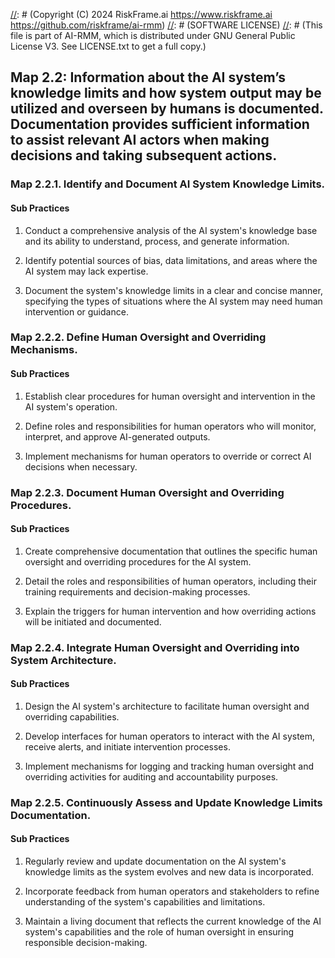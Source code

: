 [//]: # (COPYRIGHT)
[//]: # (RiskFrame.ai - AI Risk Management and Resilience Framework)
[//]: # (Copyright (C) 2024 RiskFrame.ai https://www.riskframe.ai https://github.com/riskframe/ai-rmm)
[//]: # (SOFTWARE LICENSE)
[//]: # (This file is part of AI-RMM, which is distributed under GNU General Public License V3. See LICENSE.txt to get a full copy.)
    
## Map 2.2: Information about the AI system’s knowledge limits and how system output may be utilized and overseen by humans is documented. Documentation provides sufficient information to assist relevant AI actors when making decisions and taking subsequent actions.

### Map 2.2.1. Identify and Document AI System Knowledge Limits.

#### Sub Practices

1. Conduct a comprehensive analysis of the AI system's knowledge base and its ability to understand, process, and generate information.

2. Identify potential sources of bias, data limitations, and areas where the AI system may lack expertise.

3. Document the system's knowledge limits in a clear and concise manner, specifying the types of situations where the AI system may need human intervention or guidance.

### Map 2.2.2. Define Human Oversight and Overriding Mechanisms.

#### Sub Practices

1. Establish clear procedures for human oversight and intervention in the AI system's operation.

2. Define roles and responsibilities for human operators who will monitor, interpret, and approve AI-generated outputs.

3. Implement mechanisms for human operators to override or correct AI decisions when necessary.

### Map 2.2.3. Document Human Oversight and Overriding Procedures.

#### Sub Practices

1. Create comprehensive documentation that outlines the specific human oversight and overriding procedures for the AI system.

2. Detail the roles and responsibilities of human operators, including their training requirements and decision-making processes.

3. Explain the triggers for human intervention and how overriding actions will be initiated and documented.

### Map 2.2.4. Integrate Human Oversight and Overriding into System Architecture.

#### Sub Practices

1. Design the AI system's architecture to facilitate human oversight and overriding capabilities.

2. Develop interfaces for human operators to interact with the AI system, receive alerts, and initiate intervention processes.

3. Implement mechanisms for logging and tracking human oversight and overriding activities for auditing and accountability purposes.

### Map 2.2.5. Continuously Assess and Update Knowledge Limits Documentation.

#### Sub Practices

1. Regularly review and update documentation on the AI system's knowledge limits as the system evolves and new data is incorporated.

2. Incorporate feedback from human operators and stakeholders to refine understanding of the system's capabilities and limitations.

3. Maintain a living document that reflects the current knowledge of the AI system's capabilities and the role of human oversight in ensuring responsible decision-making.

